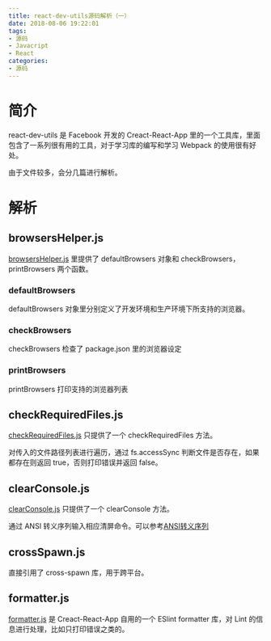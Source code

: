 ```yaml
---
title: react-dev-utils源码解析（一）
date: 2018-08-06 19:22:01
tags: 
- 源码
- Javacript
- React
categories:
- 源码
---
```


# 简介

react-dev-utils 是 Facebook 开发的 Creact-React-App 里的一个工具库，里面包含了一系列很有用的工具，对于学习库的编写和学习 Webpack 的使用很有好处。

由于文件较多，会分几篇进行解析。

# 解析

## browsersHelper.js

[browsersHelper.js][browsersHelper.js] 里提供了 defaultBrowsers 对象和 checkBrowsers， printBrowsers 两个函数。

### defaultBrowsers

defaultBrowsers 对象里分别定义了开发环境和生产环境下所支持的浏览器。

### checkBrowsers

checkBrowsers 检查了 package.json 里的浏览器设定

### printBrowsers

printBrowsers 打印支持的浏览器列表

## checkRequiredFiles.js

[checkRequiredFiles.js][checkRequiredFiles.js] 只提供了一个 checkRequiredFiles 方法。

对传入的文件路径列表进行遍历，通过 fs.accessSync 判断文件是否存在，如果都存在则返回 true，否则打印错误并返回 false。

## clearConsole.js

[clearConsole.js][clearConsole.js] 只提供了一个 clearConsole 方法。

通过 ANSI 转义序列输入相应清屏命令。可以参考[ANSI转义序列](https://zh.wikipedia.org/wiki/ANSI%E8%BD%AC%E4%B9%89%E5%BA%8F%E5%88%97)

## crossSpawn.js

直接引用了 cross-spawn 库，用于跨平台。

## formatter.js

[formatter.js][formatter.js] 是 Creact-React-App 自用的一个 ESlint formatter 库，对 Lint 的信息进行处理，比如只打印错误之类的。

[browsersHelper.js]: https://github.com/facebook/create-react-app/blob/next/packages/react-dev-utils/browsersHelper.js
[checkRequiredFiles.js]: https://github.com/facebook/create-react-app/blob/next/packages/react-dev-utils/checkRequiredFiles.js
[clearConsole.js]: https://github.com/facebook/create-react-app/blob/next/packages/react-dev-utils/clearConsole.js
[errorOverlayMiddleware.js]: https://github.com/facebook/create-react-app/blob/next/packages/react-dev-utils/errorOverlayMiddleware.js
[formatter.js]: https://github.com/facebook/create-react-app/blob/next/packages/react-dev-utils/formatter.js